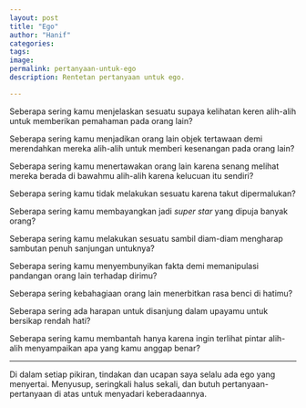 ```yaml
---
layout: post
title: "Ego"
author: "Hanif" 
categories: 
tags: 
image: 
permalink: pertanyaan-untuk-ego
description: Rentetan pertanyaan untuk ego.

---
```


Seberapa sering kamu menjelaskan sesuatu supaya kelihatan keren alih-alih untuk memberikan pemahaman pada orang lain?

Seberapa sering kamu menjadikan orang lain objek tertawaan demi merendahkan mereka alih-alih untuk memberi kesenangan pada orang lain?

Seberapa sering kamu menertawakan orang lain karena senang melihat mereka berada di bawahmu alih-alih karena kelucuan itu sendiri?

Seberapa sering kamu tidak melakukan sesuatu karena takut dipermalukan?

Seberapa sering kamu membayangkan jadi *super star* yang dipuja banyak orang?

Seberapa sering kamu melakukan sesuatu sambil diam-diam mengharap sambutan penuh sanjungan untuknya?

Seberapa sering kamu menyembunyikan fakta demi memanipulasi pandangan orang lain terhadap dirimu?

Seberapa sering kebahagiaan orang lain menerbitkan rasa benci di hatimu?

Seberapa sering ada harapan untuk disanjung dalam upayamu untuk bersikap rendah hati?

Seberapa sering kamu membantah hanya karena ingin terlihat pintar alih-alih menyampaikan apa yang kamu anggap benar?

***************

Di dalam setiap pikiran, tindakan dan ucapan saya selalu ada ego yang menyertai. Menyusup, seringkali halus sekali, dan butuh pertanyaan-pertanyaan di atas untuk menyadari keberadaannya.